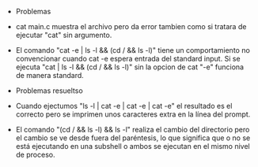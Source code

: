 * Problemas

- cat main.c muestra el archivo pero da error tambien como si tratara de ejecutar "cat" sin argumento.

- El comando "cat -e | ls -l && (cd / && ls -l)" tiene un comportamiento no convencionar cuando cat -e espera entrada del standard input. Si se ejecuta "cat | ls -l && (cd / && ls -l)" sin la opcion de cat "-e" funciona de manera standard.

* Problemas resueltso

- Cuando ejectumos "ls -l | cat -e | cat -e | cat -e" el resultado es el correcto pero se imprimen unos caracteres extra en la línea del prompt.

- El comando "(cd / && ls -l) && ls -l" realiza el cambio del directorio pero el cambio se ve desde fuera del paréntesis, lo que significa que o no se está ejecutando en una subshell o ambos se ejecutan en el mismo nivel de proceso.